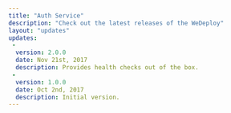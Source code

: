 ```yaml
---
title: "Auth Service"
description: "Check out the latest releases of the WeDeploy"
layout: "updates"
updates:
 -
  version: 2.0.0
  date: Nov 21st, 2017
  description: Provides health checks out of the box.
 -
  version: 1.0.0
  date: Oct 2nd, 2017
  description: Initial version.
---
```

